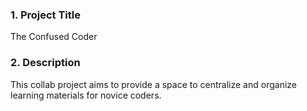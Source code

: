 ### 1. Project Title

The Confused Coder

### 2. Description

This collab project aims to provide a space to centralize and organize learning materials for novice coders.
